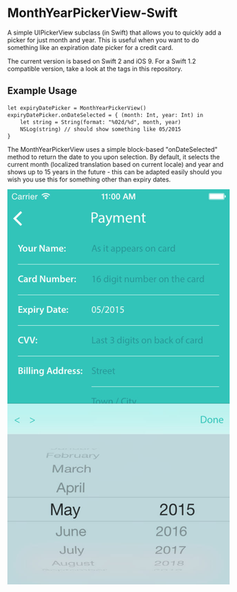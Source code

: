 # MonthYearPickerView-Swift
A simple UIPickerView subclass (in Swift) that allows you to quickly add a picker for just month and year.  This is useful when you want to do something like an expiration date picker for a credit card.

The current version is based on Swift 2 and iOS 9. For a Swift 1.2 compatible version, take a look at the tags in this repository.

## Example Usage
	let expiryDatePicker = MonthYearPickerView()
	expiryDatePicker.onDateSelected = { (month: Int, year: Int) in
		let string = String(format: "%02d/%d", month, year)
		NSLog(string) // should show something like 05/2015
	}
	
The MonthYearPickerView uses a simple block-based "onDateSelected" method to return the date to you upon selection. By default, it selects the current month (localized translation based on current locale) and year and shows up to 15 years in the future - this can be adapted easily should you wish you use this for something other than expiry dates.

![MonthYearPickerView-Swift being used as a keyboard input](example.jpg?raw=true)
